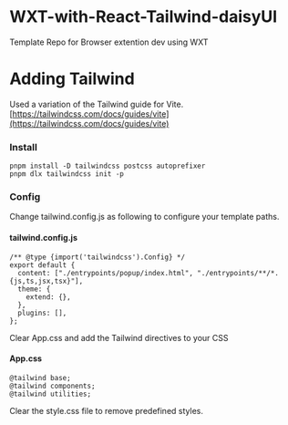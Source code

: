 # WXT-with-React-Tailwind-daisyUI

Template Repo for Browser extention dev using WXT

# Adding Tailwind

Used a variation of the Tailwind guide for Vite.
[https://tailwindcss.com/docs/guides/vite](https://tailwindcss.com/docs/guides/vite)

### Install

```
pnpm install -D tailwindcss postcss autoprefixer
pnpm dlx tailwindcss init -p
```

### Config

Change tailwind.config.js as following to configure your template paths.

#### tailwind.config.js

```
/** @type {import('tailwindcss').Config} */
export default {
  content: ["./entrypoints/popup/index.html", "./entrypoints/**/*.{js,ts,jsx,tsx}"],
  theme: {
    extend: {},
  },
  plugins: [],
};

```

Clear App.css and add the Tailwind directives to your CSS

#### App.css

```
@tailwind base;
@tailwind components;
@tailwind utilities;
```

Clear the style.css file to remove predefined styles.
